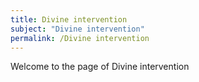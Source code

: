 ```yaml
---
title: Divine intervention
subject: "Divine intervention"
permalink: /Divine intervention
---
```


Welcome to the page of Divine intervention
